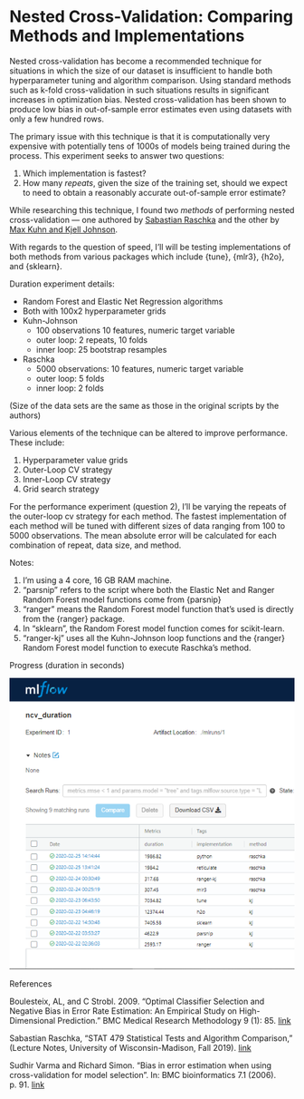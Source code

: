 
# Nested Cross-Validation: Comparing Methods and Implementations

Nested cross-validation has become a recommended technique for
situations in which the size of our dataset is insufficient to handle
both hyperparameter tuning and algorithm comparison. Using standard
methods such as k-fold cross-validation in such situations results in
significant increases in optimization bias. Nested cross-validation has
been shown to produce low bias in out-of-sample error estimates even
using datasets with only a few hundred rows.

The primary issue with this technique is that it is computationally very
expensive with potentially tens of 1000s of models being trained during
the process. This experiment seeks to answer two questions:

1.  Which implementation is fastest?  
2.  How many *repeats*, given the size of the training set, should we
    expect to need to obtain a reasonably accurate out-of-sample error
    estimate?

While researching this technique, I found two *methods* of performing
nested cross-validation — one authored by [Sabastian
Raschka](https://github.com/rasbt/stat479-machine-learning-fs19/blob/master/11_eval4-algo/code/11-eval4-algo__nested-cv_verbose1.ipynb)
and the other by [Max Kuhn and Kjell
Johnson](https://tidymodels.github.io/rsample/articles/Applications/Nested_Resampling.html).

With regards to the question of speed, I’ll will be testing
implementations of both methods from various packages which include
{tune}, {mlr3}, {h2o}, and {sklearn}.

Duration experiment details:

  - Random Forest and Elastic Net Regression algorithms  
  - Both with 100x2 hyperparameter grids  
  - Kuhn-Johnson
      - 100 observations 10 features, numeric target variable  
      - outer loop: 2 repeats, 10 folds  
      - inner loop: 25 bootstrap resamples  
  - Raschka
      - 5000 observations: 10 features, numeric target variable  
      - outer loop: 5 folds  
      - inner loop: 2 folds

(Size of the data sets are the same as those in the original scripts by
the authors)

Various elements of the technique can be altered to improve performance.
These include:

1.  Hyperparameter value grids  
2.  Outer-Loop CV strategy  
3.  Inner-Loop CV strategy  
4.  Grid search strategy

For the performance experiment (question 2), I’ll be varying the repeats
of the outer-loop cv strategy for each method. The fastest
implementation of each method will be tuned with different sizes of data
ranging from 100 to 5000 observations. The mean absolute error will be
calculated for each combination of repeat, data size, and method.

Notes:

1.  I’m using a 4 core, 16 GB RAM machine.  
2.  “parsnip” refers to the script where both the Elastic Net and Ranger
    Random Forest model functions come from {parsnip}  
3.  “ranger” means the Random Forest model function that’s used is
    directly from the {ranger} package.  
4.  In “sklearn”, the Random Forest model function comes for
    scikit-learn.  
5.  “ranger-kj” uses all the Kuhn-Johnson loop functions and the
    {ranger} Random Forest model function to execute Raschka’s method.

Progress (duration in seconds)

![](duration-experiment/outputs/0225-results.png)

References

Boulesteix, AL, and C Strobl. 2009. “Optimal Classifier Selection and
Negative Bias in Error Rate Estimation: An Empirical Study on
High-Dimensional Prediction.” BMC Medical Research Methodology 9 (1):
85.
[link](https://www.researchgate.net/publication/40756303_Optimal_classifier_selection_and_negative_bias_in_error_rate_estimation_An_empirical_study_on_high-dimensional_prediction)

Sabastian Raschka, “STAT 479 Statistical Tests and Algorithm
Comparison,” (Lecture Notes, University of Wisconsin-Madison, Fall
2019).
[link](https://github.com/rasbt/stat479-machine-learning-fs19/blob/master/11_eval4-algo/11-eval4-algo__notes.pdf)

Sudhir Varma and Richard Simon. “Bias in error estimation when using
cross-validation for model selection”. In: BMC bioinformatics 7.1
(2006). p. 91.
[link](https://bmcbioinformatics.biomedcentral.com/articles/10.1186/1471-2105-7-91)
